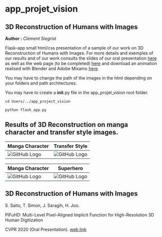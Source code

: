 # app_projet_vision
## 3D Reconstruction of Humans with Images

**Author :** *Clément Siegrist*

Flask-app small html/css presentation of a sample of our work on 3D Reconstruction of Humans with Images. For more details and exemples of our results
and of our work consults the slides of our oral presentation [here](https://github.com/clementsiegrist/app_projet_vision/blob/main/Grand_Projet_Vision_final-compressed.pdf) as well as the web page (to be completed) [here](http://clemsiegia.pythonanywhere.com/) and download an animation realised with Blender and Adobe Mixamo [here](https://github.com/clementsiegrist/app_projet_vision/blob/main/one_anim/Front%20Twist%20Flip.fbx).

You may have to change the path of the images in the html depending on your folders and path architectures. 

You may have to create a __init__.py file in the app_projet_vision root folder.

```
cd Users/../app_project_vision
```

```
python flask_app.py
```

## Results of 3D Reconstruction on manga character and transfer style images.

Manga Character | Transfer Style
------------ | -------------
![GitHub Logo](https://github.com/clementsiegrist/app_projet_vision/blob/main/static/thor/Capture%20d%E2%80%99e%CC%81cran%202021-01-25%20a%CC%80%2014.54.05.png) | ![GitHub Logo](https://github.com/clementsiegrist/app_projet_vision/blob/main/static/transfer/ts_blue.png)

Manga Character | Superhero
------------ | -------------
![GitHub Logo](https://github.com/clementsiegrist/app_projet_vision/blob/main/static/thor/Capture%20d%E2%80%99e%CC%81cran%202021-01-25%20a%CC%80%2013.30.57.png) | ![GitHub Logo](https://github.com/clementsiegrist/app_projet_vision/blob/main/static/thor/Capture%20d%E2%80%99e%CC%81cran%202021-01-25%20a%CC%80%2014.58.50.png)

## 3D Reconstruction of Humans with Images
S. Saito, T. Simon, J. Saragih, H. Joo.

PIFuHD: Multi-Level Pixel-Aligned Implicit Function
for High-Resolution 3D Human Digitization

CVPR 2020 (Oral Presentation).
[web link](https://shunsukesaito.github.io/PIFuHD/)
